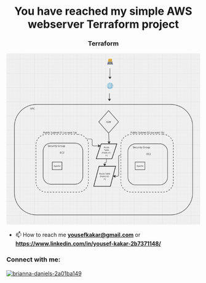 <h1 align="center">You have reached my simple AWS webserver Terraform project</h1>
<h3 align="center">Terraform</h3>

![alt text](https://github.com/MrSuhSpence/automation/blob/main/Terraformdocs/tfarch.png)

- 📫 How to reach me **yousefkakar@gmail.com** or **https://www.linkedin.com/in/yousef-kakar-2b7371148/**

<h3 align="left">Connect with me:</h3>
<p align="left">
<a href="*https://www.linkedin.com/in/yousef-kakar-2b7371148" target="blank"><img align="center" src="https://raw.githubusercontent.com/rahuldkjain/github-profile-readme-generator/master/src/images/icons/Social/linked-in-alt.svg" alt="brianna-daniels-2a01ba149" height="30" width="40" /></a>
</p>